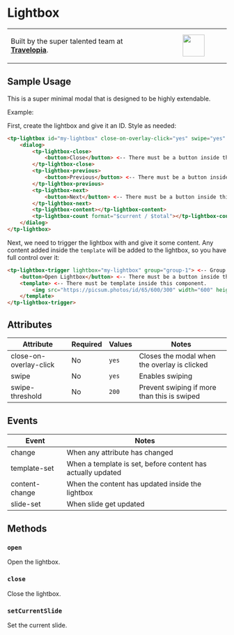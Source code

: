 # Lightbox

<table width="100%">
	<tr>
		<td align="left" width="70%">
        <p>Built by the super talented team at <strong><a href="https://www.travelopia.com/work-with-us/">Travelopia</a></strong>.</p>
		</td>
		<td align="center" width="30%">
			<img src="https://www.travelopia.com/wp-content/themes/travelopia/assets/svg/logo-travelopia-circle.svg" width="50" />
		</td>
	</tr>
</table>

## Sample Usage

This is a super minimal modal that is designed to be highly extendable.

Example:

First, create the lightbox and give it an ID. Style as needed:

```html
<tp-lightbox id="my-lightbox" close-on-overlay-click="yes" swipe="yes" swipe-threshold="300">
	<dialog>
		<tp-lightbox-close>
			<button>Close</button> <-- There must be a button inside this component.
		</tp-lightbox-close>
		<tp-lightbox-previous>
			<button>Previous</button> <-- There must be a button inside this component.
		</tp-lightbox-previous>
		<tp-lightbox-next>
			<button>Next</button> <-- There must be a button inside this component.
		</tp-lightbox-next>
		<tp-lightbox-content></tp-lightbox-content>
		<tp-lightbox-count format="$current / $total"></tp-lightbox-count>
	</dialog>
</tp-lightbox>
```

Next, we need to trigger the lightbox with and give it some content. Any content added inside the `template` will be added to the lightbox, so you have full control over it:

```html
<tp-lightbox-trigger lightbox="my-lightbox" group="group-1"> <-- Group multiple lightboxes together with a unique name.
	<button>Open Lightbox</button> <-- There must be a button inside this component.
	<template> <-- There must be template inside this component.
		<img src="https://picsum.photos/id/65/600/300" width="600" height="300" alt="">
	</template>
</tp-lightbox-trigger>
```

## Attributes

| Attribute              | Required  | Values   | Notes                                        |
|------------------------|-----------|----------|----------------------------------------------|
| close-on-overlay-click | No        | `yes`    | Closes the modal when the overlay is clicked |
| swipe                  | No        | `yes`    | Enables swiping                              |
| swipe-threshold        | No        | `200`    | Prevent swiping if more than this is swiped  |

## Events

| Event          | Notes                                                       |
|----------------|-------------------------------------------------------------|
| change         | When any attribute has changed                              |
| template-set   | When a template is set, before content has actually updated |
| content-change | When the content has updated inside the lightbox            |
| slide-set      | When slide get updated                                      |

## Methods

### `open`

Open the lightbox.

### `close`

Close the lightbox.

### `setCurrentSlide`

Set the current slide.
